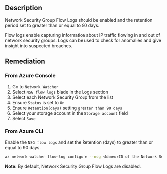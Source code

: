 ## Description

Network Security Group Flow Logs should be enabled and the retention period set to greater than or equal to 90 days.

Flow logs enable capturing information about IP traffic flowing in and out of network security groups. Logs can be used to check for anomalies and give insight into suspected breaches.

## Remediation

### From Azure Console

  1. Go to `Network Watcher`
  2. Select `NSG flow logs` blade in the Logs section
  3. Select each Network Security Group from the list
  4. Ensure `Status` is set to `On`
  5. Ensure `Retention(days)` setting `greater than 90 days`
  6. Select your storage account in the `Storage account` field
  7. Select `Save`

### From Azure CLI

Enable the `NSG flow logs` and set the Retention (days) to greater than or equal to 90 days.

```bash
az network watcher flow-log configure --nsg <NameorID of the Network Security Group> --enabled true --resource-group <resourceGroupName> --retention 91 -- storage-account <NameorID of the storage account to save flow logs>
```

**Note:** By default, Network Security Group Flow Logs are disabled.